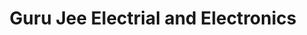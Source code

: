 ---
title: "Guru Jee Electrial and Electronics"
url: /panchkula/guru-jee-electrial-and-electronics/
shop: electrical
---